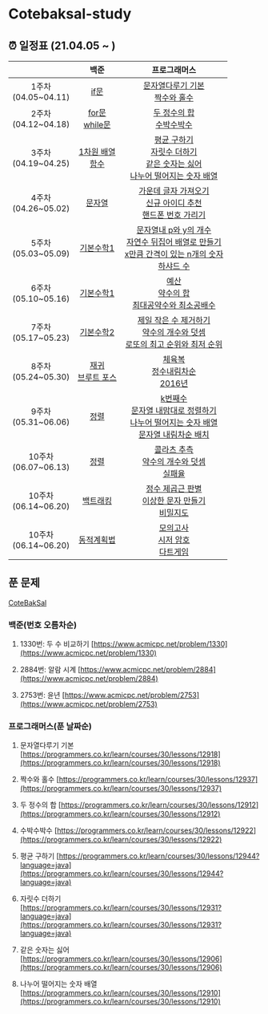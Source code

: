 # Cotebaksal-study


## ⏰ 일정표 (21.04.05 ~ )

| |백준|프로그래머스|
|:-----------:|:--------------------------------------------------------------------------------:|:---------------:|
| 1주차<br/> (04.05~04.11)| [if문](https://www.acmicpc.net/step/4)                   | [문자열다루기 기본](https://programmers.co.kr/learn/courses/30/lessons/12918)<br/>[짝수와 홀수](https://programmers.co.kr/learn/courses/30/lessons/12937) |
| 2주차<br/> (04.12~04.18) | [for문](https://www.acmicpc.net/step/3)<br/>[while문](https://www.acmicpc.net/step/2)            | [두 정수의 합](https://programmers.co.kr/learn/courses/30/lessons/12912)<br/>[수박수박수](https://programmers.co.kr/learn/courses/30/lessons/12922) |
| 3주차<br/> (04.19~04.25) | [1차원 배열](https://www.acmicpc.net/step/6)<br/>[함수](https://www.acmicpc.net/step/5)            | [평균 구하기](https://programmers.co.kr/learn/courses/30/lessons/12944?language=java)<br/>[자릿수 더하기](https://programmers.co.kr/learn/courses/30/lessons/12931?language=java)<br/>[같은 숫자는 싫어](https://programmers.co.kr/learn/courses/30/lessons/12906)<br/>[나누어 떨어지는 숫자 배열](https://programmers.co.kr/learn/courses/30/lessons/12910) |
| 4주차<br/> (04.26~05.02) | [문자열](https://www.acmicpc.net/step/5)</br>         |[가운데 글자 가져오기](https://programmers.co.kr/learn/courses/30/lessons/12903)<br/>[신규 아이디 추천](https://programmers.co.kr/learn/courses/30/lessons/72410)<br/>[핸드폰 번호 가리기](https://programmers.co.kr/learn/courses/30/lessons/12948)  |
| 5주차<br/> (05.03~05.09) | [기본수학1](https://www.acmicpc.net/step/8)</br>         | [문자열내 p와 y의 개수](https://programmers.co.kr/learn/courses/30/lessons/12916)<br/>[자연수 뒤집어 배열로 만들기](https://programmers.co.kr/learn/courses/30/lessons/12932)<br/>[x만큼 간격이 있는 n개의 숫자](https://programmers.co.kr/learn/courses/30/lessons/12954)<br/>[하샤드 수](https://programmers.co.kr/learn/courses/30/lessons/12947) |
| 6주차<br/> (05.10~05.16) | [기본수학1](https://www.acmicpc.net/step/9)</br>         | [예산](https://programmers.co.kr/learn/courses/30/lessons/12982)<br/>[약수의 합](https://programmers.co.kr/learn/courses/30/lessons/12928)<br/>[최대공약수와 최소공배수](https://programmers.co.kr/learn/courses/30/lessons/12940)|
| 7주차<br/> (05.17~05.23) | [기본수학2](https://www.acmicpc.net/step/10)<br/>        |[제일 작은 수 제거하기](https://programmers.co.kr/learn/courses/30/lessons/12935)<br/>[약수의 개수와 덧셈](https://programmers.co.kr/learn/courses/30/lessons/77884)<br/>[로또의 최고 순위와 최저 순위](https://programmers.co.kr/learn/courses/30/lessons/77484) |
| 8주차<br/> (05.24~05.30) | [재귀](https://www.acmicpc.net/step/19)<br/>[브루트 포스](https://www.acmicpc.net/step/22)        |[체육복](https://programmers.co.kr/learn/courses/30/lessons/42862)<br/>[정수내림차순](https://programmers.co.kr/learn/courses/30/lessons/12933)<br/>[2016년](https://programmers.co.kr/learn/courses/30/lessons/12901) |
| 9주차<br/> (05.31~06.06) | [정렬](https://www.acmicpc.net/step/9)<br/>      |[k번째수](https://programmers.co.kr/learn/courses/30/lessons/42748)<br/>[문자열 내맘대로 정렬하기](https://programmers.co.kr/learn/courses/30/lessons/12915)<br/>[나누어 떨어지는 숫자 배열](https://programmers.co.kr/learn/courses/30/lessons/12910)<br/>[문자열 내림차순 배치](https://programmers.co.kr/learn/courses/30/lessons/12917) |
| 10주차<br/> (06.07~06.13) | [정렬](https://www.acmicpc.net/step/19)        |[콜라츠 추측](https://programmers.co.kr/learn/courses/30/lessons/12943)<br/>[약수의 개수와 덧셈](https://programmers.co.kr/learn/courses/30/lessons/77884)<br/>[실패율](https://programmers.co.kr/learn/courses/30/lessons/42889) |
| 10주차<br/> (06.14~06.20) | [백트래킹](https://www.acmicpc.net/step/34)        |[정수 제곱근 판별](https://programmers.co.kr/learn/courses/30/lessons/12934)<br/>[이상한 문자 만들기](https://programmers.co.kr/learn/courses/30/lessons/12930)<br/>[비밀지도](https://programmers.co.kr/learn/courses/30/lessons/17681) |
| 10주차<br/> (06.14~06.20) | [동적계획법](https://www.acmicpc.net/step/16)        |[모의고사](https://programmers.co.kr/learn/courses/30/lessons/42840)<br/>[시저 암호](https://programmers.co.kr/learn/courses/30/lessons/12926)<br/>[다트게임](https://programmers.co.kr/learn/courses/30/lessons/17682) |

## 푼 문제
[CoteBakSal](https://www.notion.so/0dda0cc4b3274c22a0fc9bec578e95ca)


### 백준(번호 오름차순)

1. 1330번: 두 수 비교하기
    [https://www.acmicpc.net/problem/1330](https://www.acmicpc.net/problem/1330)

2. 2884번: 알람 시계
    [https://www.acmicpc.net/problem/2884](https://www.acmicpc.net/problem/2884)

3. 2753번: 윤년
    [https://www.acmicpc.net/problem/2753](https://www.acmicpc.net/problem/2753)


### 프로그래머스(푼 날짜순)

1. 문자열다루기 기본
    [https://programmers.co.kr/learn/courses/30/lessons/12918](https://programmers.co.kr/learn/courses/30/lessons/12918)

2. 짝수와 홀수
    [https://programmers.co.kr/learn/courses/30/lessons/12937](https://programmers.co.kr/learn/courses/30/lessons/12937)
    
3. 두 정수의 합
    [https://programmers.co.kr/learn/courses/30/lessons/12912](https://programmers.co.kr/learn/courses/30/lessons/12912)
    
4. 수박수박수
    [https://programmers.co.kr/learn/courses/30/lessons/12922](https://programmers.co.kr/learn/courses/30/lessons/12922)
    
5. 평균 구하기
    [https://programmers.co.kr/learn/courses/30/lessons/12944?language=java](https://programmers.co.kr/learn/courses/30/lessons/12944?language=java)
    
6. 자릿수 더하기
    [https://programmers.co.kr/learn/courses/30/lessons/12931?language=java](https://programmers.co.kr/learn/courses/30/lessons/12931?language=java)
    
7. 같은 숫자는 싫어
    [https://programmers.co.kr/learn/courses/30/lessons/12906](https://programmers.co.kr/learn/courses/30/lessons/12906)
    
8. 나누어 떨어지는 숫자 배열
    [https://programmers.co.kr/learn/courses/30/lessons/12910](https://programmers.co.kr/learn/courses/30/lessons/12910)
